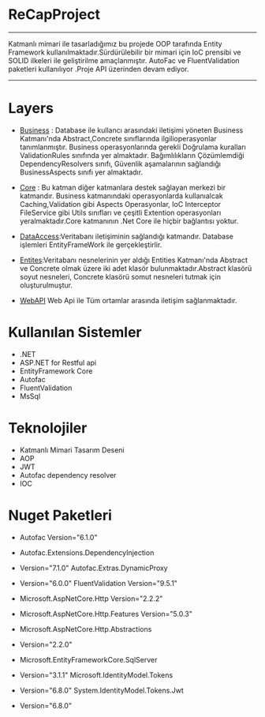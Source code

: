 # ReCapProject

<hr>
Katmanlı mimari ile tasarladığımız bu projede OOP tarafında Entity Framework kullanılmaktadır.Sürdürülebilir bir mimari için IoC prensibi ve SOLID ilkeleri ile geliştirilme amaçlanmıştır. AutoFac ve FluentValidation paketleri kullanılıyor .Proje API üzerinden devam ediyor.
<hr>

# Layers

- [Business](https://github.com/mvolkanaslan/ReCapProject/tree/master/Business)
  : Database ile kullancı arasındaki iletişimi
  yöneten Business Katmanı'nda Abstract,Concrete
  sınıflarında ilgilioperasyonlar tanımlanmıştır.
  Business operasyonlarında gerekli Doğrulama
  kuralları ValidationRules sınıfında yer
  almaktadır. Bağımlılıkların Çözümlemdiği
  DependencyResolvers sınıfı, Güvenlik
  aşamalarının sağlandığı BusinessAspects sınıfı
  yer almaktadır.

- [Core](https://github.com/mvolkanaslan/ReCapProject/tree/master/Core)
  : Bu katman diğer katmanlara destek sağlayan
  merkezi bir katmandır. Business katmanındaki
  operasyonlarda kullanıalcak Caching,Validation
  gibi Aspects Operasyonlar, IoC Interceptor
  FileService gibi Utils sınıfları ve çeşitli
  Extention operasyonları yeralmaktadır.Core
  katmanının .Net Core ile hiçbir bağlantısı
  yoktur.
- [DataAccess](https://github.com/mvolkanaslan/ReCapProject/tree/master/DataAccesss):Veritabanı
  iletişiminin sağlandığı katmandır. Database
  işlemleri EntityFrameWork ile gerçekleştirlir.
- [Entites](https://github.com/mvolkanaslan/ReCapProject/tree/master/Entities):Veritabanı
  nesnelerinin yer aldığı Entities Katmanı'nda
  Abstract ve Concrete olmak üzere iki adet klasör
  bulunmaktadır.Abstract klasörü soyut nesneleri,
  Concrete klasörü somut nesneleri tutmak için
  oluşturulmuştur.
- [WebAPI](https://github.com/mvolkanaslan/ReCapProject/tree/master/WebAPI)
  Web Api ile Tüm ortamlar arasında iletişim
  sağlanmaktadır.

# Kullanılan Sistemler

- .NET
- ASP.NET for Restful api
- EntityFramework Core
- Autofac
- FluentValidation
- MsSql

# Teknolojiler

- Katmanlı Mimari Tasarım Deseni
- AOP
- JWT
- Autofac dependency resolver
- IOC

# Nuget Paketleri

- Autofac Version="6.1.0"

- Autofac.Extensions.DependencyInjection

- Version="7.1.0" Autofac.Extras.DynamicProxy

- Version="6.0.0" FluentValidation Version="9.5.1"

- Microsoft.AspNetCore.Http Version="2.2.2"

- Microsoft.AspNetCore.Http.Features Version="5.0.3"

- Microsoft.AspNetCore.Http.Abstractions

- Version="2.2.0"

- Microsoft.EntityFrameworkCore.SqlServer

- Version="3.1.1" Microsoft.IdentityModel.Tokens

- Version="6.8.0" System.IdentityModel.Tokens.Jwt

- Version="6.8.0"
